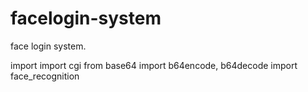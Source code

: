 # facelogin-system
face login system.

import 
import cgi
from base64 import b64encode, b64decode
import face_recognition
